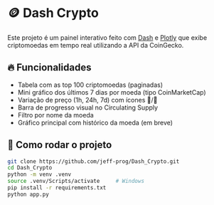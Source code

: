 # 🪙 Dash Crypto

Este projeto é um painel interativo feito com [Dash](https://dash.plotly.com/) e [Plotly](https://plotly.com/python/) que exibe criptomoedas em tempo real utilizando a API da CoinGecko.

## 🔥 Funcionalidades

- Tabela com as top 100 criptomoedas (paginadas)
- Mini gráfico dos últimos 7 dias por moeda (tipo CoinMarketCap)
- Variação de preço (1h, 24h, 7d) com ícones 🔺/🔻
- Barra de progresso visual no Circulating Supply
- Filtro por nome da moeda
- Gráfico principal com histórico da moeda (em breve)

## 🚀 Como rodar o projeto

```bash
git clone https://github.com/jeff-prog/Dash_Crypto.git
cd Dash_Crypto
python -m venv .venv
source .venv/Scripts/activate     # Windows
pip install -r requirements.txt
python app.py
